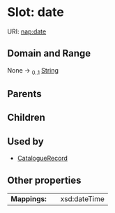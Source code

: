 
# Slot: date




URI: [nap:date](https://w3id.org/napdate)


## Domain and Range

None &#8594;  <sub>0..1</sub> [String](types/String.md)

## Parents


## Children


## Used by

 * [CatalogueRecord](CatalogueRecord.md)

## Other properties

|  |  |  |
| --- | --- | --- |
| **Mappings:** | | xsd:dateTime |

